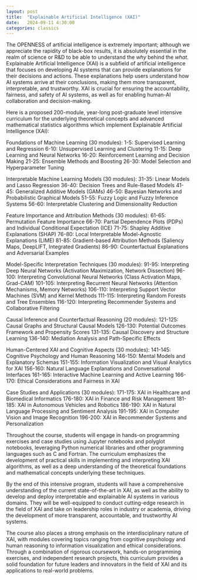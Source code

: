 ```yaml
---
layout: post
title:  "Explainable Artificial Intelligence (XAI)"
date:   2024-09-11 4:30:00
categories: classics
---
```



The OPENNESS of artificial intelligence is extremely important; although we appreciate the rapidity of black-box results, it is absolutely essential in the realm of science or R&D to be able to understand the *why* behind the *what*. Explainable Artificial Intelligence (XAI) is a subfield of artificial intelligence that focuses on developing AI systems that can provide explanations for their decisions and actions. These explanations help users understand how AI systems arrive at their conclusions, making them more transparent, interpretable, and trustworthy. XAI is crucial for ensuring the accountability, fairness, and safety of AI systems, as well as for enabling human-AI collaboration and decision-making.

Here is a proposed 200-module, year-long post-graduate level intensive curriculum for the underlying theoretical concepts and advanced mathematical statistics algorithms which implement Explainable Artificial Intelligence (XAI):

Foundations of Machine Learning (30 modules):
1-5: Supervised Learning and Regression
6-10: Unsupervised Learning and Clustering
11-15: Deep Learning and Neural Networks
16-20: Reinforcement Learning and Decision Making
21-25: Ensemble Methods and Boosting
26-30: Model Selection and Hyperparameter Tuning

Interpretable Machine Learning Models (30 modules):
31-35: Linear Models and Lasso Regression
36-40: Decision Trees and Rule-Based Models
41-45: Generalized Additive Models (GAMs)
46-50: Bayesian Networks and Probabilistic Graphical Models
51-55: Fuzzy Logic and Fuzzy Inference Systems
56-60: Interpretable Clustering and Dimensionality Reduction

Feature Importance and Attribution Methods (30 modules):
61-65: Permutation Feature Importance
66-70: Partial Dependence Plots (PDPs) and Individual Conditional Expectation (ICE)
71-75: Shapley Additive Explanations (SHAP)
76-80: Local Interpretable Model-Agnostic Explanations (LIME)
81-85: Gradient-based Attribution Methods (Saliency Maps, DeepLIFT, Integrated Gradients)
86-90: Counterfactual Explanations and Adversarial Examples

Model-Specific Interpretation Techniques (30 modules):
91-95: Interpreting Deep Neural Networks (Activation Maximization, Network Dissection)
96-100: Interpreting Convolutional Neural Networks (Class Activation Maps, Grad-CAM)
101-105: Interpreting Recurrent Neural Networks (Attention Mechanisms, Memory Networks)
106-110: Interpreting Support Vector Machines (SVM) and Kernel Methods
111-115: Interpreting Random Forests and Tree Ensembles
116-120: Interpreting Recommender Systems and Collaborative Filtering

Causal Inference and Counterfactual Reasoning (20 modules):
121-125: Causal Graphs and Structural Causal Models
126-130: Potential Outcomes Framework and Propensity Scores
131-135: Causal Discovery and Structure Learning
136-140: Mediation Analysis and Path-Specific Effects

Human-Centered XAI and Cognitive Aspects (30 modules):
141-145: Cognitive Psychology and Human Reasoning
146-150: Mental Models and Explanatory Schemas
151-155: Information Visualization and Visual Analytics for XAI
156-160: Natural Language Explanations and Conversational Interfaces
161-165: Interactive Machine Learning and Active Learning
166-170: Ethical Considerations and Fairness in XAI

Case Studies and Applications (30 modules):
171-175: XAI in Healthcare and Biomedical Informatics
176-180: XAI in Finance and Risk Management
181-185: XAI in Autonomous Vehicles and Robotics
186-190: XAI in Natural Language Processing and Sentiment Analysis
191-195: XAI in Computer Vision and Image Recognition
196-200: XAI in Recommender Systems and Personalization

Throughout the course, students will engage in hands-on programming exercises and case studies using Jupyter notebooks and polyglot notebooks, leveraging Python numerical libraries and other programming languages such as C and Fortran. The curriculum emphasizes the development of practical skills in implementing and interpreting XAI algorithms, as well as a deep understanding of the theoretical foundations and mathematical concepts underlying these techniques.

By the end of this intensive program, students will have a comprehensive understanding of the current state-of-the-art in XAI, as well as the ability to develop and deploy interpretable and explainable AI systems in various domains. They will be well-equipped to conduct cutting-edge research in the field of XAI and take on leadership roles in industry or academia, driving the development of more transparent, accountable, and trustworthy AI systems.

The course also places a strong emphasis on the interdisciplinary nature of XAI, with modules covering topics ranging from cognitive psychology and human reasoning to information visualization and ethical considerations. Through a combination of rigorous coursework, hands-on programming exercises, and independent research projects, this curriculum provides a solid foundation for future leaders and innovators in the field of XAI and its applications to real-world problems.